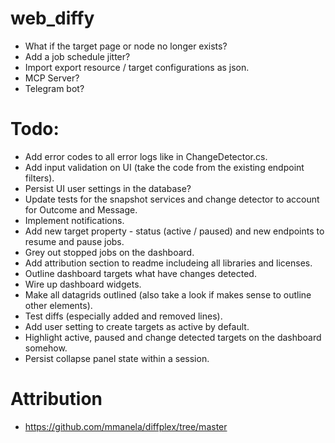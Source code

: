 # web_diffy

- What if the target page or node no longer exists?
- Add a job schedule jitter?
- Import export resource / target configurations as json.
- MCP Server?
- Telegram bot?

# Todo:

- Add error codes to all error logs like in ChangeDetector.cs.
- Add input validation on UI (take the code from the existing endpoint filters).
- Persist UI user settings in the database?
- Update tests for the snapshot services and change detector to account for Outcome and Message.
- Implement notifications.
- Add new target property - status (active / paused) and new endpoints to resume and pause jobs.
- Grey out stopped jobs on the dashboard.
- Add attribution section to readme includeing all libraries and licenses.
- Outline dashboard targets what have changes detected.
- Wire up dashboard widgets.
- Make all datagrids outlined (also take a look if makes sense to outline other elements).
- Test diffs (especially added and removed lines).
- Add user setting to create targets as active by default. 
- Highlight active, paused and change detected targets on the dashboard somehow.
- Persist collapse panel state within a session.

# Attribution
- https://github.com/mmanela/diffplex/tree/master